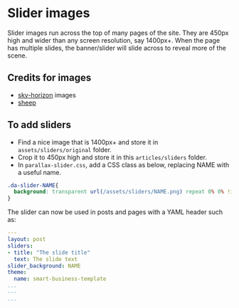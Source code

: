 # Slider images

Slider images run across the top of many pages of the site. They are 450px high and wider than any screen resolution, say 1400px+. When the page has multiple slides, the banner/slider will slide across to reveal more of the scene.

## Credits for images

* [sky-horizon](http://www.goodfon.com/wallpaper/59136.html) images
* [sheep](http://blog.ecoagriculture.org/2012/05/04/es_cap/)

## To add sliders

* Find a nice image that is 1400px+ and store it in `assets/sliders/original` folder.
* Crop it to 450px high and store it in this `articles/sliders` folder.
* In `parallax-slider.css`, add a CSS class as below, replacing NAME with a useful name.

``` css
.da-slider-NAME{
  background: transparent url(/assets/sliders/NAME.png) repeat 0% 0% !important;
}
```

The slider can now be used in posts and pages with a YAML header such as:

``` yaml
---
layout: post
sliders:
- title: "The slide title"
  text: The slide text
slider_background: NAME
theme:
  name: smart-business-template
...
---
...
```

